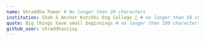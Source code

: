 ```yaml
---
name: Shraddha Pawar # No longer than 28 characters
institution: Shah & Anchor Kutchhi Eng College 🚩 # no longer than 58 characters
quote: Big things have small beginnings # no longer than 100 characters, avoid using quotes(") to guarantee the format remains the same.
github_user: shraddhavijay
---
```

